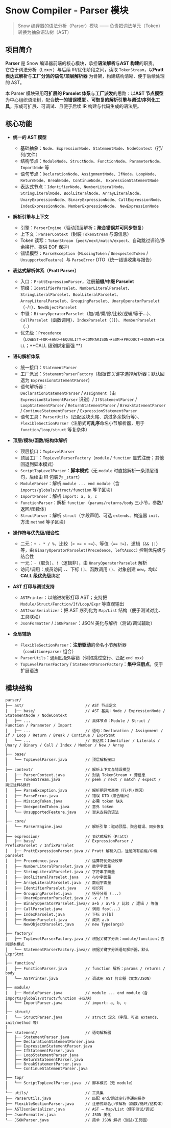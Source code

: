 # Snow Compiler - Parser 模块

> Snow 编译器的语法分析（Parser）模块 —— 负责把词法单元（Token）转换为抽象语法树（AST）

## 项目简介

**Parser** 是 Snow 编译器前端的核心模块，承担**语法解析**与**AST 构建**的职责。  
它位于词法分析（Lexer）与后续 IR/优化阶段之间，读取 `TokenStream`，以**Pratt 表达式解析**与**工厂分派的语句/顶层解析器**
为骨架，构建结构清晰、便于后续处理的 AST。

本 Parser 模块采用**可扩展的 Parselet 体系**与**工厂派发**的思路：以**AST 节点模型**为中心组织语法树，配合**统一的错误模型
**、**可恢复的解析引擎**与**调试/序列化工具**，形成可扩展、可调试、且便于后续 IR 构建与代码生成的语法层。

## 核心功能

* **统一的 AST 模型**

    * 基础抽象：`Node`、`ExpressionNode`、`StatementNode`、`NodeContext`（行/列/文件）
    * 结构节点：`ModuleNode`、`StructNode`、`FunctionNode`、`ParameterNode`、`ImportNode` 等
    * 语句节点：`DeclarationNode`、`AssignmentNode`、`IfNode`、`LoopNode`、`ReturnNode`、`BreakNode`、`ContinueNode`、
      `ExpressionStatementNode`
    * 表达式节点：`IdentifierNode`、`NumberLiteralNode`、`StringLiteralNode`、`BoolLiteralNode`、`ArrayLiteralNode`、
      `UnaryExpressionNode`、`BinaryExpressionNode`、`CallExpressionNode`、`IndexExpressionNode`、`MemberExpressionNode`、
      `NewExpressionNode`

* **解析引擎与上下文**

    * 引擎：`ParserEngine`（驱动顶层解析；**聚合错误并可同步恢复**）
    * 上下文：`ParserContext`（封装 `TokenStream` 与源信息）
    * Token 读写：`TokenStream`（`peek/next/match/expect`、自动跳过评论/多余换行、提供 EOF 保护）
    * 错误模型：`ParseException`（`MissingToken` / `UnexpectedToken` / `UnsupportedFeature`）与 `ParseError` DTO（统一错误收集与报告）

* **表达式解析体系（Pratt Parser）**

    * 入口：`PrattExpressionParser`，注册**前缀/中缀 Parselet**
    * 前缀：`IdentifierParselet`、`NumberLiteralParselet`、`StringLiteralParselet`、`BoolLiteralParselet`、
      `ArrayLiteralParselet`、`GroupingParselet`、`UnaryOperatorParselet`（`-`/`!`）、`NewObjectParselet`
    * 中缀：`BinaryOperatorParselet`（加/减/乘/除/比较/逻辑/等于…）、`CallParselet`（函数调用）、`IndexParselet`（`[]`）、
      `MemberParselet`（`.`）
    * 优先级：`Precedence`（`LOWEST`→`OR`→`AND`→`EQUALITY`→`COMPARISON`→`SUM`→`PRODUCT`→`UNARY`→`CALL`；**CALL 级别绑定最强
      **）

* **语句解析体系**

    * 统一接口：`StatementParser`
    * 工厂派发：`StatementParserFactory`（根据首关键字选择解析器；默认回退为 `ExpressionStatementParser`）
    * 语句解析器：  
      `DeclarationStatementParser` / `Assignment`（由 `ExpressionStatementParser` 识别）/ `IfStatementParser` /
      `LoopStatementParser` / `ReturnStatementParser` / `BreakStatementParser` / `ContinueStatementParser` /
      `ExpressionStatementParser`
    * 语句工具：`ParserUtils`（匹配区块头尾、跳过多余换行等）、`FlexibleSectionParser`（注册式**可乱序**命名小节解析器，用于
      `function/loop/struct` 等复杂体）

* **顶层/模块/函数/结构体解析**

    * 顶层接口：`TopLevelParser`
    * 顶层工厂：`TopLevelParserFactory`（`module` / `function` 显式注册；其他回退到脚本模式）
    * `ScriptTopLevelParser`：**脚本模式**（无 `module` 时直接解析一条顶层语句，后续由 IR 包装为 `_start`）
    * `ModuleParser`：解析 `module ... end module`（含 `imports/globals/struct/function` 等子区块）
    * `ImportParser`：解析 `import: a, b, c`
    * `FunctionParser`：解析 `function`（`params/returns/body` 三小节，参数/返回/函数体）
    * `StructParser`：解析 `struct`（字段声明、可选 `extends`、构造器 `init`、方法 `method` 等子区块）

* **操作符与优先级/结合性**

    * 二元：`+ - * / %`、比较（`< <= > >=`）、等值（`== !=`）、逻辑（`&& ||`）等，由
      `BinaryOperatorParselet(Precedence, leftAssoc)` 控制优先级与结合性
    * 一元：`-`（取负）、`!`（逻辑非），由 `UnaryOperatorParselet` 解析
    * 访问/调用：成员访问 `.`、下标 `[]`、函数调用 `()`、对象创建 `new`，均以**CALL 级优先级**绑定

* **AST 打印与调试支持**

    * `ASTPrinter`：以缩进树形打印 AST；支持把 `Module/Struct/Function/If/Loop/Expr` 等直观输出
    * `ASTJsonSerializer`：把 AST 序列化为 `Map/List` 结构（便于测试对比、工具联动）
    * `JsonFormatter` / `JSONParser`：JSON 美化与解析（测试/调试辅助）

* **全局辅助**

    * `FlexibleSectionParser`：**注册驱动**的命名小节解析器（`condition+parser` 组合）
    * `ParserUtils`：通用匹配&容错（例如跳过空行、匹配 `end xxx`）
    * `TopLevelParserFactory` / `StatementParserFactory`：**集中注册点**，便于扩展语法

## 模块结构

```
parser/
├── ast/                           // AST 节点定义
│   ├── base/                      // AST 基类：Node / ExpressionNode / StatementNode / NodeContext
│   ├── ...                        // 具体节点：Module / Struct / Function / Parameter / Import
│   ├── ...                        // 语句：Declaration / Assignment / If / Loop / Return / Break / Continue / ExprStmt
│   └── ...                        // 表达式：Identifier / Literals / Unary / Binary / Call / Index / Member / New / Array
│
├── base/
│   └── TopLevelParser.java        // 顶层解析接口
│
├── context/                       // 解析上下文与错误模型
│   ├── ParserContext.java         // 封装 TokenStream + 源信息
│   ├── TokenStream.java           // peek / next / match / expect / 跳过注释&换行
│   ├── ParseException.java        // 解析期异常基类（行/列/原因）
│   ├── ParseError.java            // 错误 DTO（聚合输出）
│   ├── MissingToken.java          // 必需 token 缺失
│   ├── UnexpectedToken.java       // 意外 token
│   └── UnsupportedFeature.java    // 暂未支持的语法
│
├── core/
│   └── ParserEngine.java          // 解析引擎：驱动顶层、聚合错误、同步恢复
│
├── expression/                    // 表达式解析（Pratt）
│   ├── base/                      // ExpressionParser / PrefixParselet / InfixParselet
│   ├── PrattExpressionParser.java // Pratt 解析入口，注册所有前缀/中缀 parselet
│   ├── Precedence.java            // 运算符优先级枚举
│   ├── NumberLiteralParselet.java // 数字字面量
│   ├── StringLiteralParselet.java // 字符串字面量
│   ├── BoolLiteralParselet.java   // 布尔字面量
│   ├── ArrayLiteralParselet.java  // 数组字面量
│   ├── IdentifierParselet.java    // 标识符
│   ├── GroupingParselet.java      // 括号分组 (...)
│   ├── UnaryOperatorParselet.java // -x / !x
│   ├── BinaryOperatorParselet.java// a+b / a\*b / 比较 / 逻辑 / 等值
│   ├── CallParselet.java          // 调用 foo(...)
│   ├── IndexParselet.java         // 下标 a\[b]
│   ├── MemberParselet.java        // 成员 a.b
│   └── NewObjectParselet.java     // new Type(args)
│
├── factory/
│   ├── TopLevelParserFactory.java // 根据关键字分派：module/function；否则脚本模式
│   └── StatementParserFactory.java// 根据关键字分派语句解析器，默认 ExprStmt
│
├── function/
│   ├── FunctionParser.java        // function 解析：params / returns / body
│   └── ASTPrinter.java            // 调试用 AST 打印器（文本/JSON）
│
├── module/
│   ├── ModuleParser.java          // module ... end module（含 imports/globals/struct/function 子区块）
│   └── ImportParser.java          // import: a, b, c
│
├── struct/
│   └── StructParser.java          // struct 定义（字段、可选 extends、init/method 等）
│
├── statement/                     // 语句解析器
│   ├── StatementParser.java
│   ├── DeclarationStatementParser.java
│   ├── ExpressionStatementParser.java
│   ├── IfStatementParser.java
│   ├── LoopStatementParser.java
│   ├── ReturnStatementParser.java
│   ├── BreakStatementParser.java
│   └── ContinueStatementParser.java
│
├── top/
│   └── ScriptTopLevelParser.java  // 脚本模式（无 module）
│
└── utils/                         // 工具集
├── ParserUtils.java               // 匹配 end/跳过空行等通用操作
├── FlexibleSectionParser.java     // 注册式命名小节解析（函数/循环/结构体）
├── ASTJsonSerializer.java         // AST → Map/List（便于测试/调试）
├── JsonFormatter.java             // JSON 美化
└── JSONParser.java                // 简单 JSON 解析（测试/工具链）
```
